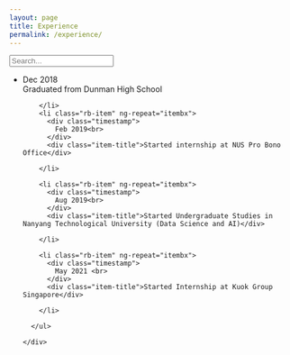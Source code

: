 ```yaml
---
layout: page
title: Experience
permalink: /experience/
---
```

<div class="container">

  <div class="box">
    <div class="container-3">
      <span class="icon"><i class="fa fa-search"></i></span>
      <input type="search" id="search" placeholder="Search..." />
    </div>
  </div>

  <div class="leftbox">
    <nav>
      <a id="dashboard"><i class="fas fa-tachometer-alt"></i></a>
      <a id="profile"> <i class="fas fa-user"></i> </a>
      <a id="settings"> <i class="fas fa-cog"></i> </a>
      <a id="messages"> <i class="fas fa-comments"></i> </a>
      <a id="notification"> <i class="fas fa-bell"></i> </a>
    </nav>
  </div>
  <div class="rightbox">
    <div class="rb-container">
      <ul class="rb">
        <li class="rb-item" ng-repeat="itembx">
          <div class="timestamp">
            Dec 2018<br>
          </div>
          <div class="item-title">Graduated from Dunman High School</div>

        </li>
        <li class="rb-item" ng-repeat="itembx">
          <div class="timestamp">
            Feb 2019<br>
          </div>
          <div class="item-title">Started internship at NUS Pro Bono Office</div>

        </li>

        <li class="rb-item" ng-repeat="itembx">
          <div class="timestamp">
            Aug 2019<br>
          </div>
          <div class="item-title">Started Undergraduate Studies in Nanyang Technological University (Data Science and AI)</div>

        </li>

        <li class="rb-item" ng-repeat="itembx">
          <div class="timestamp">
            May 2021 <br>
          </div>
          <div class="item-title">Started Internship at Kuok Group Singapore</div>

        </li>

      </ul>

    </div>
  </div>
</div>